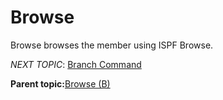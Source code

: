# Browse

Browse browses the member using ISPF Browse.

*NEXT TOPIC*: [Branch Command](r_branch.md)

**Parent topic:**[Browse \(B\)](r_browse_b.md)


